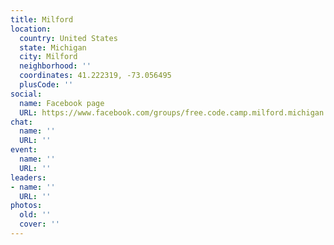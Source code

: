 ```yaml
---
title: Milford
location:
  country: United States
  state: Michigan
  city: Milford
  neighborhood: ''
  coordinates: 41.222319, -73.056495
  plusCode: ''
social:
  name: Facebook page
  URL: https://www.facebook.com/groups/free.code.camp.milford.michigan
chat:
  name: ''
  URL: ''
event:
  name: ''
  URL: ''
leaders:
- name: ''
  URL: ''
photos:
  old: ''
  cover: ''
---
```

